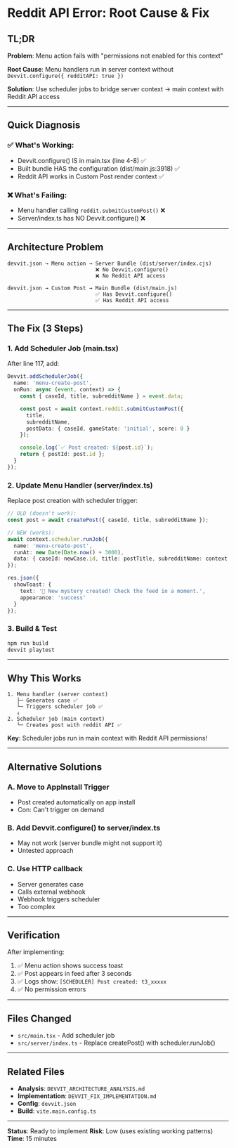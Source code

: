 # Reddit API Error: Root Cause & Fix

## TL;DR

**Problem**: Menu action fails with "permissions not enabled for this context"

**Root Cause**: Menu handlers run in server context without `Devvit.configure({ redditAPI: true })`

**Solution**: Use scheduler jobs to bridge server context → main context with Reddit API access

---

## Quick Diagnosis

### ✅ What's Working:
- Devvit.configure() IS in main.tsx (line 4-8) ✅
- Built bundle HAS the configuration (dist/main.js:3918) ✅
- Reddit API works in Custom Post render context ✅

### ❌ What's Failing:
- Menu handler calling `reddit.submitCustomPost()` ❌
- Server/index.ts has NO Devvit.configure() ❌

---

## Architecture Problem

```
devvit.json → Menu action → Server Bundle (dist/server/index.cjs)
                            ❌ No Devvit.configure()
                            ❌ No Reddit API access

devvit.json → Custom Post → Main Bundle (dist/main.js)
                            ✅ Has Devvit.configure()
                            ✅ Has Reddit API access
```

---

## The Fix (3 Steps)

### 1. Add Scheduler Job (main.tsx)

After line 117, add:

```typescript
Devvit.addSchedulerJob({
  name: 'menu-create-post',
  onRun: async (event, context) => {
    const { caseId, title, subredditName } = event.data;

    const post = await context.reddit.submitCustomPost({
      title,
      subredditName,
      postData: { caseId, gameState: 'initial', score: 0 }
    });

    console.log(`✅ Post created: ${post.id}`);
    return { postId: post.id };
  }
});
```

### 2. Update Menu Handler (server/index.ts)

Replace post creation with scheduler trigger:

```typescript
// OLD (doesn't work):
const post = await createPost({ caseId, title, subredditName });

// NEW (works):
await context.scheduler.runJob({
  name: 'menu-create-post',
  runAt: new Date(Date.now() + 3000),
  data: { caseId: newCase.id, title: postTitle, subredditName: context.subredditName }
});

res.json({
  showToast: {
    text: '🎲 New mystery created! Check the feed in a moment.',
    appearance: 'success'
  }
});
```

### 3. Build & Test

```bash
npm run build
devvit playtest
```

---

## Why This Works

```
1. Menu handler (server context)
   ├─ Generates case ✅
   └─ Triggers scheduler job ✅
   ↓
2. Scheduler job (main context)
   └─ Creates post with reddit API ✅
```

**Key**: Scheduler jobs run in main context with Reddit API permissions!

---

## Alternative Solutions

### A. Move to AppInstall Trigger
- Post created automatically on app install
- Con: Can't trigger on demand

### B. Add Devvit.configure() to server/index.ts
- May not work (server bundle might not support it)
- Untested approach

### C. Use HTTP callback
- Server generates case
- Calls external webhook
- Webhook triggers scheduler
- Too complex

---

## Verification

After implementing:

1. ✅ Menu action shows success toast
2. ✅ Post appears in feed after 3 seconds
3. ✅ Logs show: `[SCHEDULER] Post created: t3_xxxxx`
4. ✅ No permission errors

---

## Files Changed

- `src/main.tsx` - Add scheduler job
- `src/server/index.ts` - Replace createPost() with scheduler.runJob()

---

## Related Files

- **Analysis**: `DEVVIT_ARCHITECTURE_ANALYSIS.md`
- **Implementation**: `DEVVIT_FIX_IMPLEMENTATION.md`
- **Config**: `devvit.json`
- **Build**: `vite.main.config.ts`

---

**Status**: Ready to implement
**Risk**: Low (uses existing working patterns)
**Time**: 15 minutes
